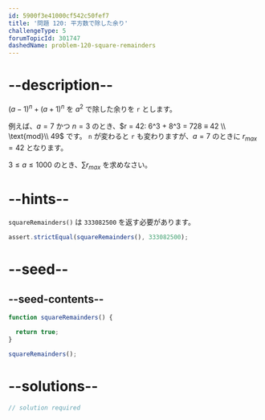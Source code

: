 ```yaml
---
id: 5900f3e41000cf542c50fef7
title: '問題 120: 平方数で除した余り'
challengeType: 5
forumTopicId: 301747
dashedName: problem-120-square-remainders
---
```


# --description--

${(a − 1)}^n + {(a + 1)}^n$ を $a^2$ で除した余りを `r` とします。

例えば、$a = 7$ かつ $n = 3$ のとき、$r = 42: 6^3 + 8^3 = 728 ≡ 42 \\ \text{mod}\\ 49$ です。 `n` が変わると `r` も変わりますが、$a = 7$ のときに $r_{max} = 42$ となります。

$3 ≤ a ≤ 1000$ のとき、$\sum{r}_{max}$ を求めなさい。

# --hints--

`squareRemainders()` は `333082500` を返す必要があります。

```js
assert.strictEqual(squareRemainders(), 333082500);
```

# --seed--

## --seed-contents--

```js
function squareRemainders() {

  return true;
}

squareRemainders();
```

# --solutions--

```js
// solution required
```
